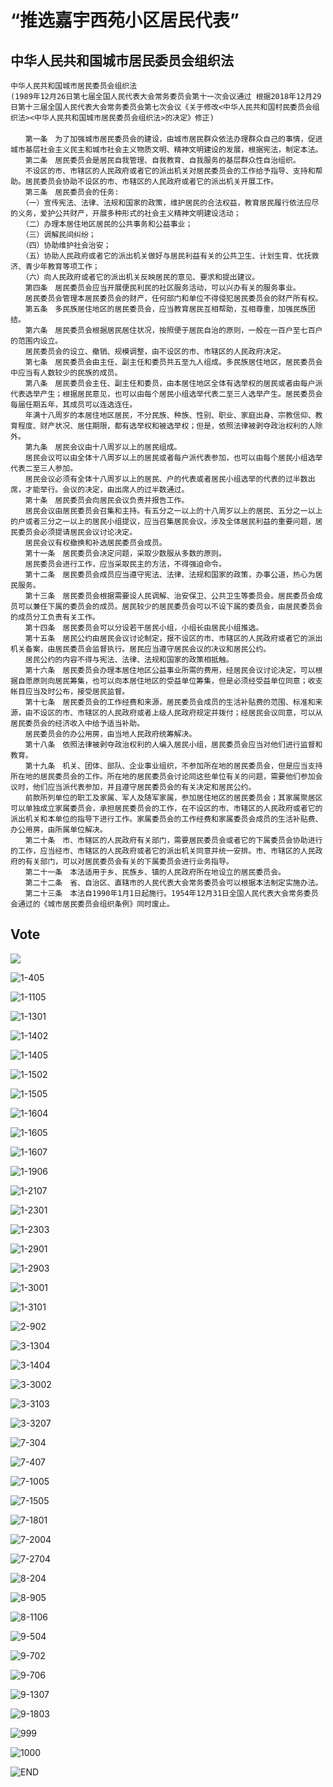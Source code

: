 # “推选嘉宇西苑小区居民代表”

## 中华人民共和国城市居民委员会组织法

```
中华人民共和国城市居民委员会组织法
(1989年12月26日第七届全国人民代表大会常务委员会第十一次会议通过 根据2018年12月29日第十三届全国人民代表大会常务委员会第七次会议《关于修改<中华人民共和国村民委员会组织法><中华人民共和国城市居民委员会组织法>的决定》修正)
　　
　　第一条　为了加强城市居民委员会的建设，由城市居民群众依法办理群众自己的事情，促进城市基层社会主义民主和城市社会主义物质文明、精神文明建设的发展，根据宪法，制定本法。
　　第二条　居民委员会是居民自我管理、自我教育、自我服务的基层群众性自治组织。
　　不设区的市、市辖区的人民政府或者它的派出机关对居民委员会的工作给予指导、支持和帮助。居民委员会协助不设区的市、市辖区的人民政府或者它的派出机关开展工作。
　　第三条　居民委员会的任务:
　　（一）宣传宪法、法律、法规和国家的政策，维护居民的合法权益，教育居民履行依法应尽的义务，爱护公共财产，开展多种形式的社会主义精神文明建设活动；
　　（二）办理本居住地区居民的公共事务和公益事业；
　　（三）调解民间纠纷；
　　（四）协助维护社会治安；
　　（五）协助人民政府或者它的派出机关做好与居民利益有关的公共卫生、计划生育、优抚救济、青少年教育等项工作；
　　（六）向人民政府或者它的派出机关反映居民的意见、要求和提出建议。
　　第四条　居民委员会应当开展便民利民的社区服务活动，可以兴办有关的服务事业。
　　居民委员会管理本居民委员会的财产，任何部门和单位不得侵犯居民委员会的财产所有权。
　　第五条　多民族居住地区的居民委员会，应当教育居民互相帮助，互相尊重，加强民族团结。
　　第六条　居民委员会根据居民居住状况，按照便于居民自治的原则，一般在一百户至七百户的范围内设立。
　　居民委员会的设立、撤销、规模调整，由不设区的市、市辖区的人民政府决定。
　　第七条　居民委员会由主任、副主任和委员共五至九人组成。多民族居住地区，居民委员会中应当有人数较少的民族的成员。
　　第八条　居民委员会主任、副主任和委员，由本居住地区全体有选举权的居民或者由每户派代表选举产生；根据居民意见，也可以由每个居民小组选举代表二至三人选举产生。居民委员会每届任期五年，其成员可以连选连任。
　　年满十八周岁的本居住地区居民，不分民族、种族、性别、职业、家庭出身、宗教信仰、教育程度、财产状况、居住期限，都有选举权和被选举权；但是，依照法律被剥夺政治权利的人除外。
　　第九条　居民会议由十八周岁以上的居民组成。
　　居民会议可以由全体十八周岁以上的居民或者每户派代表参加，也可以由每个居民小组选举代表二至三人参加。
　　居民会议必须有全体十八周岁以上的居民、户的代表或者居民小组选举的代表的过半数出席，才能举行。会议的决定，由出席人的过半数通过。
　　第十条　居民委员会向居民会议负责并报告工作。
　　居民会议由居民委员会召集和主持。有五分之一以上的十八周岁以上的居民、五分之一以上的户或者三分之一以上的居民小组提议，应当召集居民会议。涉及全体居民利益的重要问题，居民委员会必须提请居民会议讨论决定。
　　居民会议有权撤换和补选居民委员会成员。
　　第十一条　居民委员会决定问题，采取少数服从多数的原则。
　　居民委员会进行工作，应当采取民主的方法，不得强迫命令。
　　第十二条　居民委员会成员应当遵守宪法、法律、法规和国家的政策，办事公道，热心为居民服务。
　　第十三条　居民委员会根据需要设人民调解、治安保卫、公共卫生等委员会。居民委员会成员可以兼任下属的委员会的成员。居民较少的居民委员会可以不设下属的委员会，由居民委员会的成员分工负责有关工作。
　　第十四条　居民委员会可以分设若干居民小组，小组长由居民小组推选。
　　第十五条　居民公约由居民会议讨论制定，报不设区的市、市辖区的人民政府或者它的派出机关备案，由居民委员会监督执行。居民应当遵守居民会议的决议和居民公约。
　　居民公约的内容不得与宪法、法律、法规和国家的政策相抵触。
　　第十六条　居民委员会办理本居住地区公益事业所需的费用，经居民会议讨论决定，可以根据自愿原则向居民筹集，也可以向本居住地区的受益单位筹集，但是必须经受益单位同意；收支帐目应当及时公布，接受居民监督。
　　第十七条　居民委员会的工作经费和来源，居民委员会成员的生活补贴费的范围、标准和来源，由不设区的市、市辖区的人民政府或者上级人民政府规定并拨付；经居民会议同意，可以从居民委员会的经济收入中给予适当补助。
　　居民委员会的办公用房，由当地人民政府统筹解决。
　　第十八条　依照法律被剥夺政治权利的人编入居民小组，居民委员会应当对他们进行监督和教育。
　　第十九条　机关、团体、部队、企业事业组织，不参加所在地的居民委员会，但是应当支持所在地的居民委员会的工作。所在地的居民委员会讨论同这些单位有关的问题，需要他们参加会议时，他们应当派代表参加，并且遵守居民委员会的有关决定和居民公约。
　　前款所列单位的职工及家属、军人及随军家属，参加居住地区的居民委员会；其家属聚居区可以单独成立家属委员会，承担居民委员会的工作，在不设区的市、市辖区的人民政府或者它的派出机关和本单位的指导下进行工作。家属委员会的工作经费和家属委员会成员的生活补贴费、办公用房，由所属单位解决。
　　第二十条　市、市辖区的人民政府有关部门，需要居民委员会或者它的下属委员会协助进行的工作，应当经市、市辖区的人民政府或者它的派出机关同意并统一安排。市、市辖区的人民政府的有关部门，可以对居民委员会有关的下属委员会进行业务指导。
　　第二十一条　本法适用于乡、民族乡、镇的人民政府所在地设立的居民委员会。
　　第二十二条　省、自治区、直辖市的人民代表大会常务委员会可以根据本法制定实施办法。
　　第二十三条　本法自1990年1月1日起施行。1954年12月31日全国人民代表大会常务委员会通过的《城市居民委员会组织条例》同时废止。
```

## Vote

![](image/20190610Vote/1.JPG)

![1-405](image/20190610Vote/1-405.jpg)

![1-1105](image/20190610Vote/1-1105.JPG)

![1-1301](image/20190610Vote/1-1301.JPG)

![1-1402](image/20190610Vote/1-1402.JPG)

![1-1405](image/20190610Vote/1-1405.JPG)

![1-1502](image/20190610Vote/1-1502.JPG)

![1-1505](image/20190610Vote/1-1505.JPG)

![1-1604](image/20190610Vote/1-1604.JPG)

![1-1605](image/20190610Vote/1-1605.JPG)

![1-1607](image/20190610Vote/1-1607.JPG)

![1-1906](image/20190610Vote/1-1906.jpg)

![1-2107](image/20190610Vote/1-2107.jpg)

![1-2301](image/20190610Vote/1-2301.jpg)

![1-2303](image/20190610Vote/1-2303.JPG)

![1-2901](image/20190610Vote/1-2901.JPG)

![1-2903](image/20190610Vote/1-2903.JPG)

![1-3001](image/20190610Vote/1-3001.JPG)

![1-3101](image/20190610Vote/1-3101.JPG)

![2-902](image/20190610Vote/2-902.JPG)

![3-1304](image/20190610Vote/3-1304.jpg)

![3-1404](image/20190610Vote/3-1404.JPG)

![3-3002](image/20190610Vote/3-3002.JPG)

![3-3103](image/20190610Vote/3-3103.jpg)

![3-3207](image/20190610Vote/3-3207.JPG)

![7-304](image/20190610Vote/7-304.jpg)

![7-407](image/20190610Vote/7-407.jpg)

![7-1005](image/20190610Vote/7-1005.JPG)

![7-1505](image/20190610Vote/7-1505.jpg)

![7-1801](image/20190610Vote/7-1801.jpg)

![7-2004](image/20190610Vote/7-2004.jpg)

![7-2704](image/20190610Vote/7-2704.jpg)

![8-204](image/20190610Vote/8-204.jpg)

![8-905](image/20190610Vote/8-905.JPG)

![8-1106](image/20190610Vote/8-1106.jpg)

![9-504](image/20190610Vote/9-504.jpg)

![9-702](image/20190610Vote/9-702.JPG)

![9-706](image/20190610Vote/9-706.JPG)

![9-1307](image/20190610Vote/9-1307.JPG)

![9-1803](image/20190610Vote/9-1803.JPG)

![999](image/20190610Vote/999.jpg)

![1000](image/20190610Vote/1000.jpg)

![END](image/20190610Vote/END.JPG)


